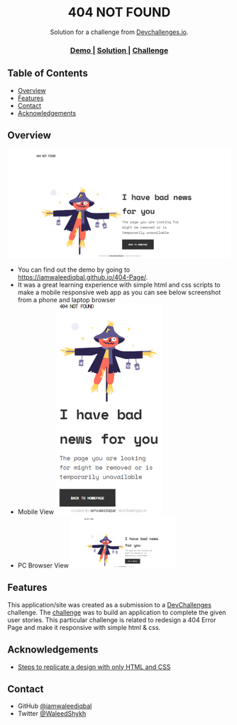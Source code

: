<!-- Please update value in the {}  -->

<h1 align="center">404 NOT FOUND</h1>

<div align="center">
   Solution for a challenge from  <a href="http://devchallenges.io" target="_blank">Devchallenges.io</a>.
</div>

<div align="center">
  <h3>
    <a href="https://iamwaleediqbal.github.io/404-Page/">
      Demo
    </a>
    <span> | </span>
    <a href="https://github.com/iamwaleediqbal/404-Page/">
      Solution
    </a>
    <span> | </span>
    <a href="https://devchallenges.io/challenges/wBunSb7FPrIepJZAg0sY">
      Challenge
    </a>
  </h3>
</div>

<!-- TABLE OF CONTENTS -->

## Table of Contents

- [Overview](#overview)
- [Features](#features)
- [Contact](#contact)
- [Acknowledgements](#acknowledgements)

<!-- OVERVIEW -->

## Overview

![screenshot](https://github.com/iamwaleediqbal/404-Page/blob/main/404.PNG)

- You can find out the demo by going to https://iamwaleediqbal.github.io/404-Page/.
- It was a great learning experience with simple html and css scripts to make a mobile responsive web app as you can see below screenshot from a phone and laptop browser 
- Mobile View <img src = "https://github.com/iamwaleediqbal/404-Page/blob/main/404_mobile.PNG" width = "50%"/>
-  PC Browser View <img src = "https://github.com/iamwaleediqbal/404-Page/blob/main/404.PNG" width = "50%"/>


## Features

This application/site was created as a submission to a [DevChallenges](https://devchallenges.io/challenges) challenge. The [challenge](https://devchallenges.io/challenges/wBunSb7FPrIepJZAg0sY) was to build an application to complete the given user stories. This particular challenge is related to redesign a 404 Error Page and make it responsive with simple html & css.


## Acknowledgements

- [Steps to replicate a design with only HTML and CSS](https://devchallenges-blogs.web.app/how-to-replicate-design/)

## Contact

- GitHub [@iamwaleediqbal](https://{github.com/iamwaleediqbal})
- Twitter [@WaleedShykh](https://{twitter.com/your-username})
